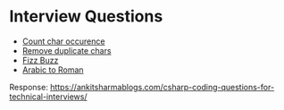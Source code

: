 # Interview Questions

- [Count char occurence](/questions/count-occurence.md)
- [Remove duplicate chars](/questions/remove-duplicate-chars.md)
- [Fizz Buzz](/questions/FizzBuzz.md)
- [Arabic to Roman](/questions/Arabic-to-Roman-Numbers.md)

Response: https://ankitsharmablogs.com/csharp-coding-questions-for-technical-interviews/

